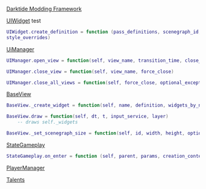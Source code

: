 [Darktide Modding Framework](https://dmf-docs.darkti.de/#/)


[UIWidget](https://github.com/Aussiemon/Darktide-Source-Code/blob/72cde1c088677d22b3830d9681d015167782b10a/scripts/managers/ui/ui_widget.lua#L4)
test
```lua
UIWidget.create_definition = function (pass_definitions, scenegraph_id, content_overrides, optional_size,
style_overrides)
```

[UiManager](https://github.com/Aussiemon/Darktide-Source-Code/blob/72cde1c088677d22b3830d9681d015167782b10a/scripts/managers/ui/ui_manager.lua)

````lua
UIManager.open_view = function(self, view_name, transition_time, close_previous, close_all, close_transition_time, context, settings_override)

UIManager.close_view = function(self, view_name, force_close)

UIManager.close_all_views = function(self, force_close, optional_excepted_views)
````

[BaseView](https://github.com/Aussiemon/Darktide-Source-Code/blob/72cde1c088677d22b3830d9681d015167782b10a/scripts/ui/views/base_view.lua)
```lua
BaseView._create_widget = function(self, name, definition, widgets_by_name)

BaseView.draw = function(self, dt, t, input_service, layer)
    -- draws self._widgets

BaseView._set_scenegraph_size = function(self, id, width, height, optional_ui_scenegraph)
```

[StateGameplay](https://github.com/Aussiemon/Darktide-Source-Code/blob/72cde1c088677d22b3830d9681d015167782b10a/scripts/game_states/game/state_gameplay.lua#L79)
````lua
StateGameplay.on_enter = function (self, parent, params, creation_context)
````

[PlayerManager](https://github.com/Aussiemon/Darktide-Source-Code/blob/72cde1c088677d22b3830d9681d015167782b10a/scripts/foundation/managers/player/player_manager.lua#L4)

[Talents](https://github.com/Aussiemon/Darktide-Source-Code/blob/72cde1c088677d22b3830d9681d015167782b10a/scripts/settings/ability/archetype_talents/talents/veteran_talents.lua#L4)